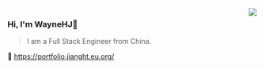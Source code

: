 <img align="right" src="https://wayne-readme.vercel.app/api?username=Wayne-HJ&show_icons=true&include_all_commits=true&icon_color=805AD5&text_color=718096&bg_color=ffffff&hide_title=true&count_private=true" />

### Hi, I'm WayneHJ👋
>I am a Full Stack Engineer from China.

🔗 https://portfolio.jianght.eu.org/
